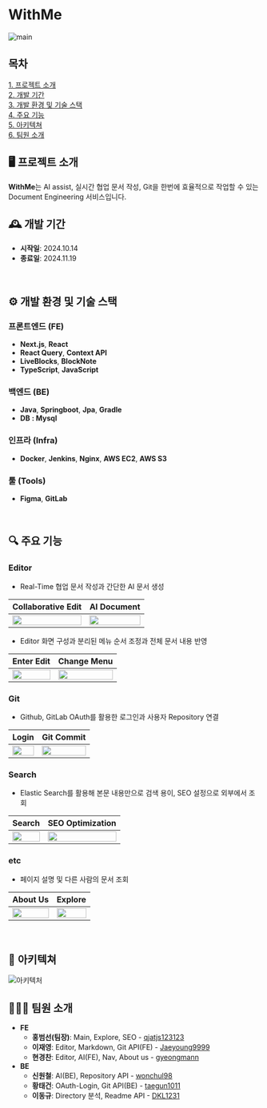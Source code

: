 # WithMe

![main](https://github.com/user-attachments/assets/917d2cf2-3ad8-4255-a1b7-5528a13c1725)

## 목차

[1. 프로젝트 소개](#️-프로젝트-소개) <br/>
[2. 개발 기간](#️-개발-기간) <br/>
[3. 개발 환경 및 기술 스택](#️-개발-환경-및-기술-스택) <br/>
[4. 주요 기능](#️-주요-기능) <br/>
[5. 아키텍쳐](#-아키텍쳐) <br/>
[6. 팀원 소개](#-팀원-소개) <br/>

## 🖥️ 프로젝트 소개

**WithMe**는 AI assist, 실시간 협업 문서 작성, Git을 한번에 효율적으로 작업할 수 있는 Document Engineering 서비스입니다.
<br/>

## 🕰️ 개발 기간

- **시작일**: 2024.10.14
- **종료일**: 2024.11.19
<br/>

## ⚙️ 개발 환경 및 기술 스택

### 프론트엔드 (FE)

- **Next.js**, **React**
- **React Query**, **Context API**
- **LiveBlocks**, **BlockNote**
- **TypeScript**, **JavaScript**

### 백엔드 (BE)

- **Java**, **Springboot**, **Jpa**, **Gradle**
- **DB** **: Mysql**

### 인프라 (Infra)

- **Docker**, **Jenkins**, **Nginx**, **AWS EC2**, **AWS S3**

### 툴 (Tools)

- **Figma**, **GitLab**
<br/>

## 🔍 주요 기능

### Editor

- Real-Time 협업 문서 작성과 간단한 AI 문서 생성
<div align="center">
  
  | **Collaborative Edit**                                                                                        | **AI Document**                                                                                   |
  | ----------------------------------------------------------------------------------------------------- | ------------------------------------------------------------------------------------------------ |
  | <img src="https://github.com/user-attachments/assets/92c608c8-563e-46a9-b452-6b5df406c15e" width="100%"/> | <img src="https://github.com/user-attachments/assets/886c1dda-d85c-4135-8c95-dd7e3e4e104a" width="100%"/> |
  
</div>


- Editor 화면 구성과 분리된 메뉴 순서 조정과 전체 문서 내용 반영
<div align="center">
  
  | **Enter Edit**                                                                                        | **Change Menu**                                                                                   |
  | ----------------------------------------------------------------------------------------------------- | ------------------------------------------------------------------------------------------------ |
  | <img src="https://github.com/user-attachments/assets/fc1dc17f-758c-4c66-a085-2a35f1539e52" width="100%"/> | <img src="https://github.com/user-attachments/assets/d0271fa3-5e97-47ae-908b-11d509110c88" width="100%"/> |
  
</div>

### Git
- Github, GitLab OAuth를 활용한 로그인과 사용자 Repository 연결
<div align="center">
  
  | **Login**                                                                                            | **Git Commit**                                                                                   |
  | ----------------------------------------------------------------------------------------------------- | ------------------------------------------------------------------------------------------------ |
  | <img src="https://github.com/user-attachments/assets/e11a3dc6-725e-4e35-a488-7dad5b8251a9" width="100%"/> | <img src="https://github.com/user-attachments/assets/842c064c-8605-432b-b0ff-a4a3144fbab2" width="100%"/> |
  
</div>

### Search
- Elastic Search를 활용해 본문 내용만으로 검색 용이, SEO 설정으로 외부에서 조회
<div align="center">
  
  | **Search**                                                                                            | **SEO Optimization**                                                                              |
  | ------------------------------------------------------------------------------------------------------ | ------------------------------------------------------------------------------------------------ |
  | <img src="https://github.com/user-attachments/assets/df4f600d-ff7c-4e5b-ab7b-fbacc95f7295" width="100%"/> | <img src="https://github.com/user-attachments/assets/f095304e-192b-4430-a1d1-9fb0cb866a78" width="100%"/> |
  
</div>

### etc
- 페이지 설명 및 다른 사람의 문서 조회
<div align="center">
  
  | **About Us**                                                                                          | **Explore**                                                                                       |
  | ------------------------------------------------------------------------------------------------------ | ------------------------------------------------------------------------------------------------ |
  | <img src="https://github.com/user-attachments/assets/e3632497-7335-45bd-ae03-8d233af03ab2" width="100%"/> | <img src="https://github.com/user-attachments/assets/2114fd83-7839-4f5c-99fa-73fa700f40ff" width="100%"/> |
  
</div>

<br/>

## 🧱 아키텍쳐

![아키텍처](https://github.com/user-attachments/assets/c6afd827-4dc9-4c93-a96c-878c38aef708)
<br/>

## 🧑‍🤝‍🧑 팀원 소개

- **FE**
  - **홍범선(팀장)**: Main, Explore, SEO - [qjatjs123123](https://github.com/qjatjs123123)
  - **이재영**: Editor, Markdown, Git API(FE) - [Jaeyoung9999](https://github.com/Jaeyoung9999)
  - **현경찬**: Editor, AI(FE), Nav, About us - [gyeongmann](https://github.com/gyeongmann)
- **BE**
  - **신원철**: AI(BE), Repository API - [wonchul98](https://github.com/wonchul98)
  - **황태건**: OAuth-Login, Git API(BE) - [taegun1011](https://github.com/taegun1011)
  - **이동규**: Directory 분석, Readme API - [DKL1231](https://github.com/DKL1231)
